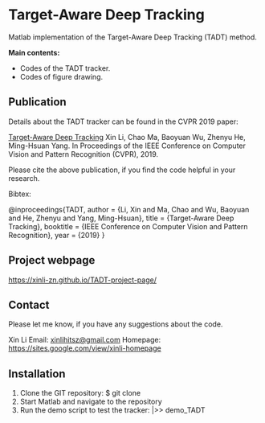 # Target-Aware Deep Tracking

Matlab implementation of the Target-Aware Deep Tracking (TADT) method.

**Main contents:**
- Codes of the TADT tracker.
- Codes of figure drawing.


## Publication
Details about the TADT tracker can be found in the CVPR 2019 paper:

[Target-Aware Deep Tracking]()
Xin Li, Chao Ma, Baoyuan Wu, Zhenyu He, Ming-Hsuan Yang.
In Proceedings of the IEEE Conference on Computer Vision and Pattern Recognition (CVPR), 2019.

Please cite the above publication, if you find the code helpful in your research.

Bibtex:

@inproceedings{TADT,
    author    = {Li, Xin and Ma, Chao and Wu, Baoyuan and He, Zhenyu and Yang, Ming-Hsuan},
    title     = {Target-Aware Deep Tracking},
    booktitle = {IEEE Conference on Computer Vision and Pattern Recognition},
    year      = {2019}
}


## Project webpage
https://xinli-zn.github.io/TADT-project-page/

## Contact
Please let me know, if you have any suggestions about the code.

Xin Li
Email: xinlihitsz@gmail.com
Homepage: https://sites.google.com/view/xinli-homepage

## Installation
1. Clone the GIT repository:
$ git clone 
2. Start Matlab and navigate to the repository
3. Run the demo script to test the tracker:
|>> demo_TADT

